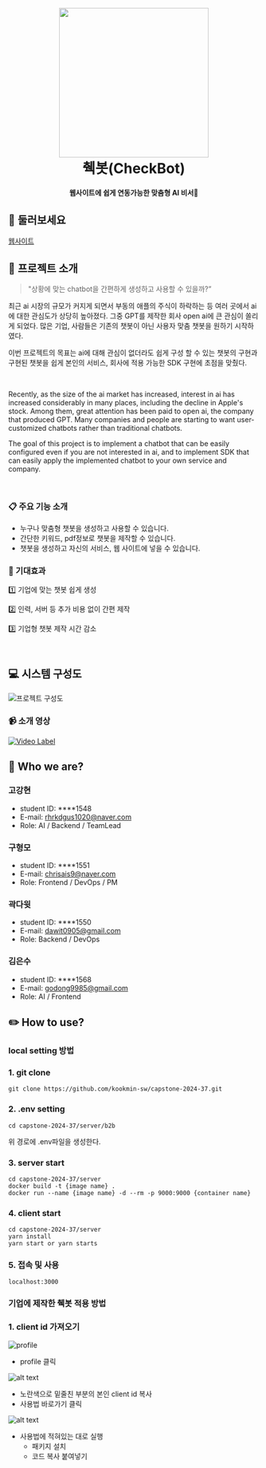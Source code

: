 <h1 align="center">
  <br>
  <img src="static/logo.png" width="300">
  <br>
  췍봇(CheckBot)
  <br>
</h1>

<h4 align="center">웹사이트에 쉽게 연동가능한 맞춤형 AI 비서🤖</h4>

## 👀 둘러보세요

[웹사이트](https://capstone-2024-37.vercel.app)

## 💬 프로젝트 소개

> "상황에 맞는 chatbot을 간편하게 생성하고 사용할 수 있을까?”

최근 ai 시장의 규모가 커지게 되면서 부동의 애플의 주식이 하락하는 등 여러 곳에서 ai에 대한 관심도가 상당히 높아졌다. 그중 GPT를 제작한 회사 open ai에 큰 관심이 쏠리게 되었다. 많은 기업, 사람들은 기존의 챗봇이 아닌 사용자 맞춤 챗봇을 원하기 시작하였다.

이번 프로젝트의 목표는 ai에 대해 관심이 없더라도 쉽게 구성 할 수 있는 챗봇의 구현과 구현된 챗봇을 쉽게 본인의 서비스, 회사에 적용 가능한 SDK 구현에 초점을 맞췄다.

<br/>

Recently, as the size of the ai market has increased, interest in ai has increased considerably in many places, including the decline in Apple's stock. Among them, great attention has been paid to open ai, the company that produced GPT. Many companies and people are starting to want user-customized chatbots rather than traditional chatbots.

The goal of this project is to implement a chatbot that can be easily configured even if you are not interested in ai, and to implement SDK that can easily apply the implemented chatbot to your own service and company.

<br/>

### 📋 주요 기능 소개

- 누구나 맞춤형 챗봇을 생성하고 사용할 수 있습니다.
- 간단한 키워드, pdf정보로 챗봇을 제작할 수 있습니다.
- 챗봇을 생성하고 자신의 서비스, 웹 사이트에 넣을 수 있습니다.

### 🚢 기대효과

1️⃣ 기업에 맞는 챗봇 쉽게 생성

2️⃣ 인력, 서버 등 추가 비용 없이 간편 제작

3️⃣ 기업형 챗봇 제작 시간 감소

<br/>

## 💻 시스템 구성도
![프로젝트 구성도](static/images/image.png)

### 📹 소개 영상
[![Video Label](https://img.youtube.com/vi/kDxBiVCF_AE/sddefault.jpg)](https://www.youtube.com/watch?v=kDxBiVCF_AE)


## 👋 Who we are?

### 고강현

- student ID: \*\*\*\*1548
- E-mail: rhrkdgus1020@naver.com
- Role: AI / Backend / TeamLead

### 구형모

- student ID: \*\*\*\*1551
- E-mail: chrisais9@naver.com
- Role: Frontend / DevOps / PM

### 곽다윗

- student ID: \*\*\*\*1550
- E-mail: dawit0905@gmail.com
- Role: Backend / DevOps

### 김은수

- student ID: \*\*\*\*1568
- E-mail: godong9985@gmail.com
- Role: AI / Frontend

## ✏️ How to use?

### local setting 방법

### 1. git clone

```shell
git clone https://github.com/kookmin-sw/capstone-2024-37.git
```

### 2. .env setting
```shell
cd capstone-2024-37/server/b2b
```
위 경로에 .env파일을 생성한다.

### 3. server start
```shell
cd capstone-2024-37/server
docker build -t {image name} .
docker run --name {image name} -d --rm -p 9000:9000 {container name}
```

### 4. client start
```shell
cd capstone-2024-37/server
yarn install
yarn start or yarn starts
```

### 5. 접속 및 사용 
```
localhost:3000
```

### 기업에 제작한 췍봇 적용 방법

### 1. client id 가져오기
![profile](static/images/image-1.png)

- profile 클릭

![alt text](static/images/image-2.png)

- 노란색으로 밑줄친 부분의 본인 client id 복사
- 사용법 바로가기 클릭

![alt text](static/images/image-3.png)

- 사용법에 적혀있는 대로 실행
  - 패키지 설치
  - 코드 복사 붙여넣기
